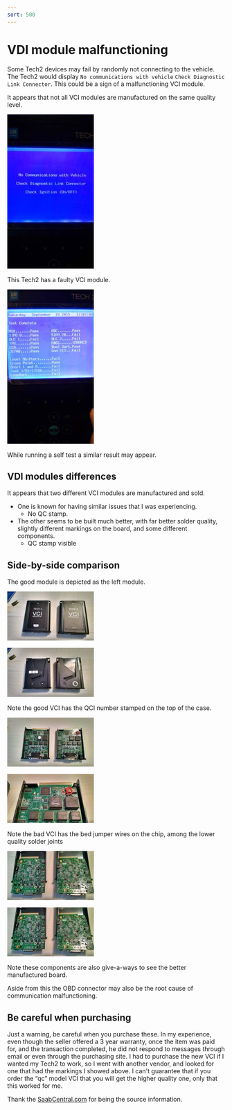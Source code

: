 ```yaml
---
sort: 500
---
```

# VDI module malfunctioning
 Some Tech2 devices may fail by randomly not connecting to the vehicle. The Tech2 would display `No communications with vehicle` `Check Diagnostic Link Connector`. This could be a sign of a malfunctioning VCI module.

It appears that not all VCI modules are manufactured on the same quality level. 

[![](faulty_vci_vcifail1_thumb.jpg)](faulty_vci_vcifail1.jpg)

This Tech2 has a faulty VCI module. 

[![](faulty_vci_vcifail2_thumb.jpg)](faulty_vci_vcifail2.jpg)

While running a self test a similar result may appear.

## VDI modules differences

It appears that two different VCI modules are manufactured and sold.

*   One is known for having similar issues that I was experiencing.
    *   No QC stamp.
*   The other seems to be built much better, with far better solder quality, slightly different markings on the board, and some different components.
    *   QC stamp visible

## Side-by-side comparison

The good module is depicted as the left module.

[![](faulty_vci_vcidiff1_thumb.jpg)](faulty_vci_vcidiff1.jpg)

[![](faulty_vci_vcidiff2_thumb.jpg)](faulty_vci_vcidiff2.jpg)

Note the good VCI has the QCI number stamped on the top of the case.

[![](faulty_vci_vcidiff3_thumb.jpg)](faulty_vci_vcidiff3.jpg)

[![](faulty_vci_vcidiff4_thumb.jpg)](faulty_vci_vcidiff4.jpg)

Note the bad VCI has the bed jumper wires on the chip, among the lower quality solder joints

[![](faulty_vci_vcidiff5_thumb.jpg)](faulty_vci_vcidiff5.jpg)

[![](faulty_vci_vcidiff5_thumb.jpg)](faulty_vci_vcidiff5.jpg)

Note these components are also give-a-ways to see the better manufactured board.

Aside from this the OBD connector may also be the root cause of communication malfunctioning.

## Be careful when purchasing

Just a warning, be careful when you purchase these. In my experience, even though the seller offered a 3 year warranty, once the item was paid for, and the transaction completed, he did not respond to messages through email or even through the purchasing site. I had to purchase the new VCI if I wanted my Tech2 to work, so I went with another vendor, and looked for one that had the markings I showed above. I can't guarantee that if you order the “qc” model VCI that you will get the higher quality one, only that this worked for me.

Thank the [SaabCentral.com](http://www.saabcentral.com) for being the source information.
